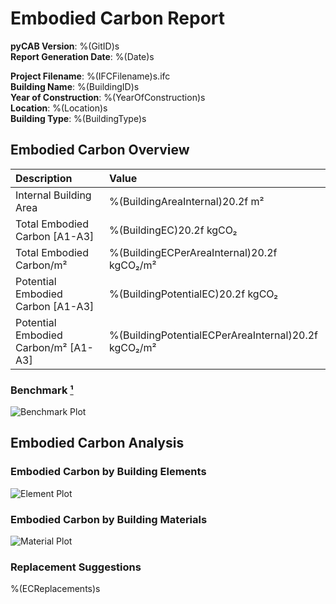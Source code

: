 # Embodied Carbon Report

**pyCAB Version**: %(GitID)s  
**Report Generation Date**: %(Date)s  

**Project Filename**: %(IFCFilename)s.ifc  
**Building Name**: %(BuildingID)s  
**Year of Construction**: %(YearOfConstruction)s  
**Location**: %(Location)s  
**Building Type**: %(BuildingType)s  

## Embodied Carbon Overview

| Description                          | Value                                               |
| :-----------------------------       | :-------------------------------------------------- |
| Internal Building Area               | %(BuildingAreaInternal)20.2f m²                     |
| Total Embodied Carbon     [A1-A3]    | %(BuildingEC)20.2f kgCO₂                            |
| Total Embodied Carbon/m²             | %(BuildingECPerAreaInternal)20.2f kgCO₂/m²          |
| Potential Embodied Carbon [A1-A3]    | %(BuildingPotentialEC)20.2f kgCO₂                   |
| Potential Embodied Carbon/m² [A1-A3] | %(BuildingPotentialECPerAreaInternal)20.2f kgCO₂/m² |

### Benchmark [¹][riba2030]

![Benchmark Plot](benchmark.svg)

## Embodied Carbon Analysis

### Embodied Carbon by Building Elements

![Element Plot](element_counts.svg)

### Embodied Carbon by Building Materials

![Material Plot](material_counts.svg)

### Replacement Suggestions

%(ECReplacements)s


[riba2030]:  https://www.architecture.com/about/policy/climate-action/2030-climate-challenge/resources "RIBA 2030 Climate Challenge Target Benchmarks Review"
